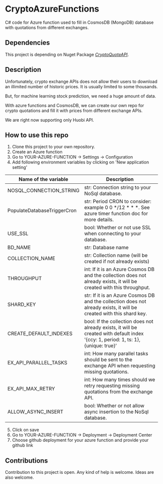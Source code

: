 # CryptoAzureFunctions
C# code for Azure function used to fill in CosmosDB (MongoDB) database with quotations from different exchanges.

## Dependencies
This project is depending on Nuget Package *[CryptoQuoteAPI](../../../CryptoQuoteAPI/)*.


## Description
Unfortunately, crypto exchange APIs does not allow their users to download an illimited number of historic prices. It is usually limited to some thousands.

But, for machine learning stock prediction, we need a huge amount of data.

With azure functions and CosmosDB, we can create our own repo for crypto quotations and fill it with prices from different exchange APIs.

We are right now supporting only Huobi API.


## How to use this repo
1. Clone this project to your own repository.
2. Create an Azure function
3. Go to YOUR-AZURE-FUNCTION -> Settings -> Configuration
4. Add following environment variables by clicking on 'New application setting' 

Name of the variable | Description
-------------------  | -----------
NOSQL_CONNECTION_STRING  |  str: Connection string to your NoSql database.
PopulateDatabaseTriggerCron  |  str: Period CRON to consider: example 0 0 */12 * * *. See azure timer function doc for more details.
USE_SSL  | bool: Whether or not use SSL when connecting to your database.
BD_NAME  | str: Database name
COLLECTION_NAME  | str: Collection name (will be created if not already exists)
THROUGHPUT  | int: If it is an Azure Cosmos DB and the collection does not already exists, it will be created with this throughput.
SHARD_KEY  | str: If it is an Azure Cosmos DB and the collection does not already exists, it will be created with this shard key.
CREATE_DEFAULT_INDEXES  | bool: If the collection does not already exists, it will be created with default index '{ccy: 1, period: 1, ts: 1}, {unique: true}'
EX_API_PARALLEL_TASKS  | int: How many parallel tasks should be sent to the exchange API when requesting missing quotations.
EX_API_MAX_RETRY  | int: How many times should we retry requesting missing quotations from the exchange API.
ALLOW_ASYNC_INSERT  | bool: Whether or not allow async insertion to the NoSql database.

5. Click on save
6. Go to YOUR-AZURE-FUNCTION -> Deployment -> Deployment Center
7. Choose github deployment for your azure function and provide your github link


## Contributions
Contribution to this project is open. Any kind of help is welcome. Ideas are also welcome.

